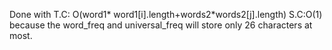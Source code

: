 Done with T.C: O(word1* word1[i].length+words2*words2[j].length)
S.C:O(1) because the word_freq and universal_freq will store only 26 characters at most.